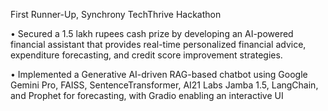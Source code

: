 First Runner-Up, Synchrony TechThrive Hackathon

• Secured a 1.5 lakh rupees cash prize by developing an AI-powered financial assistant that provides real-time personalized
financial advice, expenditure forecasting, and credit score improvement strategies.

• Implemented a Generative AI-driven RAG-based chatbot using Google Gemini Pro, FAISS, SentenceTransformer,
AI21 Labs Jamba 1.5, LangChain, and Prophet for forecasting, with Gradio enabling an interactive UI
